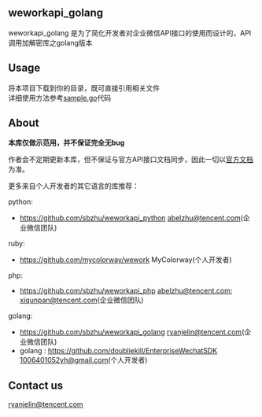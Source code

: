 ## weworkapi_golang

weworkapi_golang 是为了简化开发者对企业微信API接口的使用而设计的，API调用加解密库之golang版本 

## Usage

将本项目下载到你的目录，既可直接引用相关文件  
详细使用方法参考[sample.go](https://github.com/sbzhu/weworkapi_golang/blob/master/sample.go)代码

## About

**本库仅做示范用，并不保证完全无bug**

作者会不定期更新本库，但不保证与官方API接口文档同步，因此一切以[官方文档](https://work.weixin.qq.com/api/doc)为准。

更多来自个人开发者的其它语言的库推荐：

python:

* https://github.com/sbzhu/weworkapi_python  abelzhu@tencent.com(企业微信团队)

ruby:

* https://github.com/mycolorway/wework  MyColorway(个人开发者)

php:

* https://github.com/sbzhu/weworkapi_php  abelzhu@tencent.com; xiqunpan@tencent.com(企业微信团队)

golang: 

* https://github.com/sbzhu/weworkapi_golang  ryanjelin@tencent.com(企业微信团队)
* golang : https://github.com/doubliekill/EnterpriseWechatSDK  1006401052yh@gmail.com(个人开发者)

## Contact us
ryanjelin@tencent.com  
